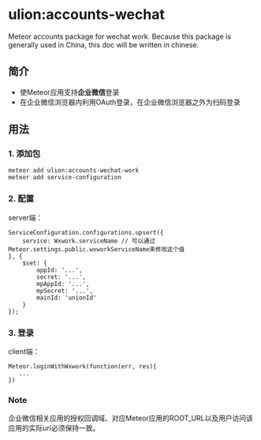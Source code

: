 # ulion:accounts-wechat
Meteor accounts package for wechat work.
Because this package is generally used in China, this doc will be written in chinese.

## 简介
- 使Meteor应用支持**企业微信**登录
- 在企业微信浏览器内利用OAuth登录，在企业微信浏览器之外为扫码登录

## 用法

### 1. 添加包
```
meteor add ulion:accounts-wechat-work
meteor add service-configuration
```

### 2. 配置
server端：
```
ServiceConfiguration.configurations.upsert({
    service: Wxwork.serviceName // 可以通过Meteor.settings.public.wxworkServiceName来修改这个值
}, {
    $set: {
        appId: '...',
        secret: '...',
        mpAppId: '...',
        mpSecret: '...',
        mainId: 'unionId'
    }
});
```

### 3. 登录
client端：
```
Meteor.loginWithWxwork(function(err, res){
   ...
})
```

### Note
企业微信相关应用的授权回调域、对应Meteor应用的ROOT_URL以及用户访问该应用的实际url必须保持一致。
